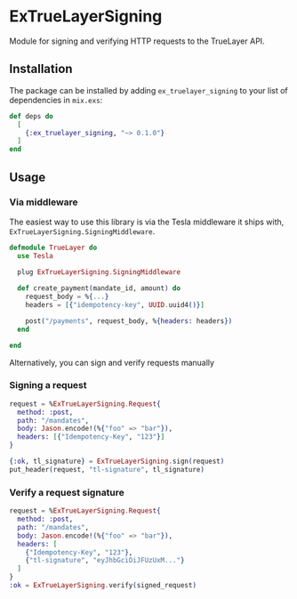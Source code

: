 # ExTrueLayerSigning

Module for signing and verifying HTTP requests to the TrueLayer API.

## Installation

The package can be installed by adding `ex_truelayer_signing` to your list of dependencies in `mix.exs`:

```elixir
def deps do
  [
    {:ex_truelayer_signing, "~> 0.1.0"}
  ]
end
```

## Usage

### Via middleware
The easiest way to use this library is via the Tesla middleware it ships with,
`ExTrueLayerSigning.SigningMiddleware`.

```elixir
defmodule TrueLayer do
  use Tesla

  plug ExTrueLayerSigning.SigningMiddleware
  
  def create_payment(mandate_id, amount) do
    request_body = %{...}
    headers = [{"idempotency-key", UUID.uuid4()}]

    post("/payments", request_body, %{headers: headers})
  end

end
```

Alternatively, you can sign and verify requests manually

### Signing a request

```elixir
request = %ExTrueLayerSigning.Request{
  method: :post,
  path: "/mandates",
  body: Jason.encode!(%{"foo" => "bar"}),
  headers: [{"Idempotency-Key", "123"}]
}

{:ok, tl_signature} = ExTrueLayerSigning.sign(request)
put_header(request, "tl-signature", tl_signature)
```

### Verify a request signature

```elixir
request = %ExTrueLayerSigning.Request{
  method: :post,
  path: "/mandates",
  body: Jason.encode!(%{"foo" => "bar"}),
  headers: [
    {"Idempotency-Key", "123"},
    {"tl-signature", "eyJhbGciOiJFUzUxM..."}
  ]
}
:ok = ExTrueLayerSigning.verify(signed_request)
```
